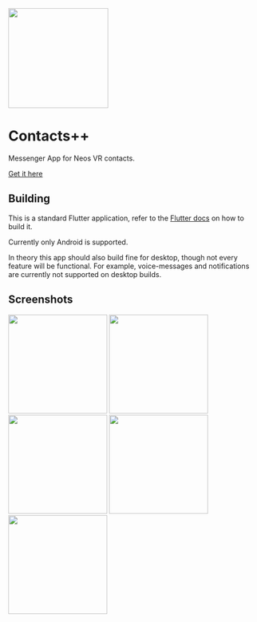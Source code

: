 <img src="https://github.com/Nutcake/contacts-plus-plus/raw/main/assets/images/logo512.png" width="200"/>

# Contacts++

Messenger App for Neos VR contacts.

[Get it here](https://github.com/Nutcake/contacts-plus-plus/releases/latest)

## Building

This is a standard Flutter application, refer to the [Flutter docs](https://docs.flutter.dev/get-started/install) on how to build it.

Currently only Android is supported.

In theory this app should also build fine for desktop, though not every feature will be functional. 
For example, voice-messages and notifications are currently not supported on desktop builds.

## Screenshots

<img src="https://cdn.discordapp.com/attachments/897112742035615804/1122142234905686047/Screenshot_20230624-143102_Contacts.png" width=198/> <img src="https://cdn.discordapp.com/attachments/897112742035615804/1122142235169923202/Screenshot_20230624-143035_Contacts.png" width=198/> <img src="https://cdn.discordapp.com/attachments/897112742035615804/1122142233773219890/Screenshot_20230624-143109_Contacts.png" width=198/> <img src="https://cdn.discordapp.com/attachments/897112742035615804/1122142233114726410/Screenshot_20230624-143205_Contacts.png" width=198/> <img src="https://cdn.discordapp.com/attachments/897112742035615804/1122142233458651209/Screenshot_20230624-143124_Contacts.png" width=198/>
